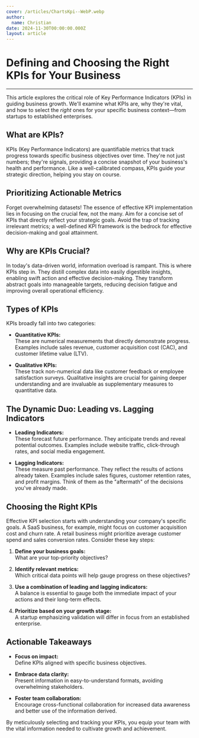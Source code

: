 ```yaml
---
cover: /articles/ChartsKpi--WebP.webp
author:
  name: Christian
date: 2024-11-30T00:00:00.000Z
layout: article
---
```


# Defining and Choosing the Right KPIs for Your Business
---

This article explores the critical role of Key Performance Indicators (KPIs) in guiding business growth. We'll examine what KPIs are, why they're vital, and how to select the *right* ones for your specific business context—from startups to established enterprises.

## What are KPIs?

KPIs (Key Performance Indicators) are quantifiable metrics that track progress towards specific business objectives over time. They're not just numbers; they're signals, providing a concise snapshot of your business's health and performance. Like a well-calibrated compass, KPIs guide your strategic direction, helping you stay on course.

## Prioritizing Actionable Metrics

Forget overwhelming datasets! The essence of effective KPI implementation lies in focusing on the crucial few, not the many. Aim for a concise set of KPIs that directly reflect your strategic goals. Avoid the trap of tracking irrelevant metrics; a well-defined KPI framework is the bedrock for effective decision-making and goal attainment.

## Why are KPIs Crucial?

In today's data-driven world, information overload is rampant. This is where KPIs step in. They distill complex data into easily digestible insights, enabling swift action and effective decision-making. They transform abstract goals into manageable targets, reducing decision fatigue and improving overall operational efficiency.

## Types of KPIs

KPIs broadly fall into two categories:

- **Quantitative KPIs:**  
  These are numerical measurements that directly demonstrate progress. Examples include sales revenue, customer acquisition cost (CAC), and customer lifetime value (LTV).

- **Qualitative KPIs:**  
  These track non-numerical data like customer feedback or employee satisfaction surveys. Qualitative insights are crucial for gaining deeper understanding and are invaluable as supplementary measures to quantitative data.

## The Dynamic Duo: Leading vs. Lagging Indicators

- **Leading Indicators:**  
  These forecast future performance. They anticipate trends and reveal potential outcomes. Examples include website traffic, click-through rates, and social media engagement.

- **Lagging Indicators:**  
  These measure past performance. They reflect the results of actions already taken. Examples include sales figures, customer retention rates, and profit margins. Think of them as the "aftermath" of the decisions you've already made.

## Choosing the Right KPIs

Effective KPI selection starts with understanding your company's specific goals. A SaaS business, for example, might focus on customer acquisition cost and churn rate. A retail business might prioritize average customer spend and sales conversion rates. Consider these key steps:

1. **Define your business goals:**  
   What are your top-priority objectives?

2. **Identify relevant metrics:**  
   Which critical data points will help gauge progress on these objectives?

3. **Use a combination of leading and lagging indicators:**  
   A balance is essential to gauge both the immediate impact of your actions and their long-term effects.

4. **Prioritize based on your growth stage:**  
   A startup emphasizing validation will differ in focus from an established enterprise.

## Actionable Takeaways

- **Focus on impact:**  
  Define KPIs aligned with specific business objectives.

- **Embrace data clarity:**  
  Present information in easy-to-understand formats, avoiding overwhelming stakeholders.

- **Foster team collaboration:**  
  Encourage cross-functional collaboration for increased data awareness and better use of the information derived.

By meticulously selecting and tracking your KPIs, you equip your team with the vital information needed to cultivate growth and achievement.
